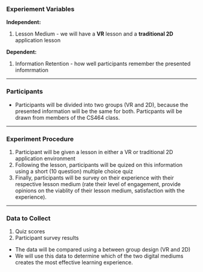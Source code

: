 ### Experiement Variables
**Independent:**
1. Lesson Medium - we will have a **VR** lesson and a **traditional 2D** application lesson

**Dependent:**
1. Information Retention - how well participants remember the presented infomrmation
<hr>

### Participants
* Participants will be divided into two groups (VR and 2D), because the presented information will be the same for both. Particpants will be drawn from members of the CS464 class.
<hr>

### Experiment Procedure
1. Participant will be given a lesson in either a VR or traditional 2D application environment
2. Following the lesson, participants will be quized on this information using a short (10 question) multiple choice quiz
3. Finally, participants will be survey on their experience with their respective lesson medium (rate their level of engagement, provide opinions on the viablity of their lesson medium, satisfaction with the experience).
<hr>

### Data to Collect
1. Quiz scores
2. Participant survey results

* The data will be compared using a between group design (VR and 2D)
* We will use this data to determine which of the two digital mediums creates the most effective learning experience.
